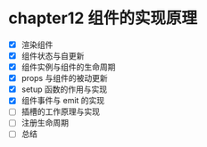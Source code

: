 # chapter12 组件的实现原理

- [x] 渲染组件
- [x] 组件状态与自更新
- [x] 组件实例与组件的生命周期
- [x] props 与组件的被动更新
- [x] setup 函数的作用与实现
- [x] 组件事件与 emit 的实现
- [ ] 插槽的工作原理与实现
- [ ] 注册生命周期
- [ ] 总结